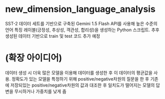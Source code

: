 # new_dimension_language_analysis
SST-2 데이터 세트를 기반으로 구축된 Gemini 1.5 Flash API를 사용해 높은 수준의 언어 특징 레이블(긍정성, 추상성, 객관성, 합리성)을 생성하는 Python 스크립트. 추후 생성된 데이터 기반으로 train 및 test 코드 추가 예정


# (확장 아이디어)
데이터 생성 시 더욱 많은 모델을 이용해 데이터를 생성한 후 이 데이터의 평균값을 사용.
정확도가 있는 모델을 특정하기 위해 positive/negative차원의 질문을 한 후 기존에 저장되있는 positive/negative차원의 값과 대조한 후 일치도가 떨어지는 모델의 답변을 무시하거나 가중치를 낮게 줌
